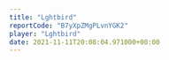 ```yaml
---
title: "Lghtbird"
reportCode: "B7yXpZMgPLvnYGK2"
player: "Lghtbird"
date: 2021-11-11T20:08:04.971000+00:00
---
```

